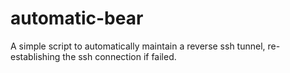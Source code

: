 # automatic-bear
A simple script to automatically maintain a reverse ssh tunnel, re-establishing the ssh connection if failed.

